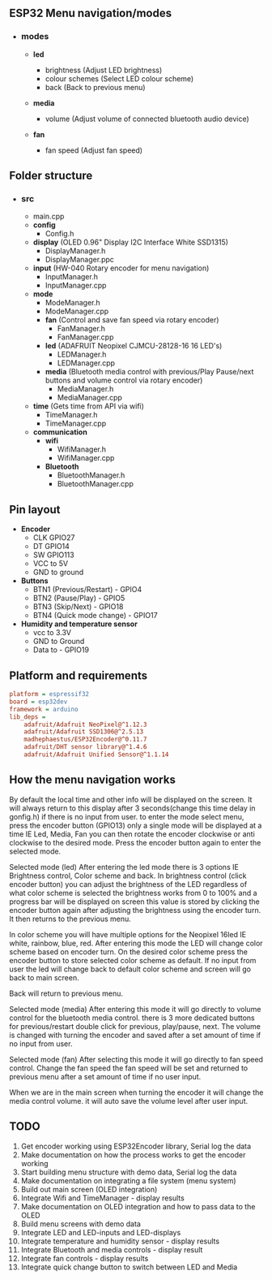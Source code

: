 ## ESP32 Menu navigation/modes

- ### modes
    - **led**
        - brightness (Adjust LED brightness)
        - colour schemes (Select LED colour scheme)
        - back (Back to previous menu)

    - **media**
        - volume (Adjust volume of connected bluetooth audio device)
    - **fan**
       - fan speed (Adjust fan speed)

## Folder structure

- ### src
    - main.cpp
    - **config**
        - Config.h
    - **display** (OLED 0.96" Display I2C Interface White SSD1315)
        - DisplayManager.h
        - DisplayManager.ppc
    - **input** (HW-040 Rotary encoder for menu navigation)
        - InputManager.h
        - InputManager.cpp
    - **mode**
        - ModeManager.h
        - ModeManager.cpp
        - **fan** (Control and save fan speed via rotary encoder)
            - FanManager.h
            - FanManager.cpp
        - **led** (ADAFRUIT Neopixel CJMCU-28128-16 16 LED's)
            - LEDManager.h
            - LEDManager.cpp
        - **media** (Bluetooth media control with previous/Play Pause/next buttons and volume control via rotary encoder)
            - MediaManager.h
            - MediaManager.cpp
    - **time** (Gets time from API via wifi)
        - TimeManager.h
        - TimeManager.cpp
    - **communication**
        - **wifi**
            - WifiManager.h
            - WifiManager.cpp
        - **Bluetooth**
            - BluetoothManager.h
            - BluetoothManager.cpp

## Pin layout
- **Encoder**
    - CLK GPIO27
    - DT GPIO14
    - SW GPIO113
    - VCC to 5V
    - GND to ground
- **Buttons**
    - BTN1 (Previous/Restart) - GPIO4
    - BTN2 (Pause/Play) - GPIO5
    - BTN3 (Skip/Next) - GPIO18
    - BTN4 (Quick mode change) - GPIO17
- **Humidity and temperature sensor**
    - vcc to 3.3V
    - GND to Ground
    - Data to - GPIO19

## Platform and requirements
```ini
platform = espressif32
board = esp32dev
framework = arduino
lib_deps = 
	adafruit/Adafruit NeoPixel@^1.12.3
	adafruit/Adafruit SSD1306@^2.5.13
	madhephaestus/ESP32Encoder@^0.11.7
	adafruit/DHT sensor library@^1.4.6
	adafruit/Adafruit Unified Sensor@^1.1.14
```

## How the menu navigation works

By default the local time and other info will be displayed on the screen. It will always return to this display after 3 seconds(change this time delay in gonfig.h) if there is no input from user.
to enter the mode select menu, press the encoder button (GPIO13) only a single mode will be displayed at a time IE Led, Media, Fan you can then rotate the encoder clockwise or anti clockwise to the desired mode. Press the encoder button again to enter the selected mode.

Selected mode (led)
After entering the led mode there is 3 options IE Brightness control, Color scheme and back. In brightness control (click encoder button) you can adjust the brightness of the LED regardless of what color scheme is selected the brightness works from 0 to 100% and a progress bar will be displayed on screen this value is stored by clicking the encoder button again after adjusting the brightness using the encoder turn. It then returns to the previous menu.

In color scheme you will have multiple options for the Neopixel 16led IE white, rainbow, blue, red.
After entering this mode the LED will change color scheme based on encoder turn. On the desired color scheme press the encoder button to store selected color scheme as default. If no input from user the led will change back to default color scheme and screen will go back to main screen.

Back will return to previous menu.

Selected mode (media)
After entering this mode it will go directly to volume control for the bluetooth media control. there is 3 more dedicated buttons for previous/restart double click for previous, play/pause, next. The volume is changed with turning the encoder and saved after a set amount of time if no input from user.

Selected mode (fan)
After selecting this mode it will go directly to fan speed control. Change the fan speed the fan speed will be set and returned to previous menu after a set amount of time if no user input.

When we are in the main screen when turning the encoder it will change the media control volume. it will auto save the volume level after user input.

## TODO
1. Get encoder working using ESP32Encoder library, Serial log the data
2. Make documentation on how the process works to get the encoder working
3. Start building menu structure with demo data, Serial log the data
4. Make documentation on integrating a file system (menu system)
5. Build out main screen (OLED integration)
6. Integrate Wifi and TimeManager - display results
7. Make documentation on OLED integration and how to pass data to the OLED
8. Build menu screens with demo data
9. Integrate LED and LED-inputs and LED-displays
1. Integrate temperature and humidity sensor - display results
11. Integrate Bluetooth and media controls - display result
12. Integrate fan controls - display results
13. Integrate quick change button to switch between LED and Media 
